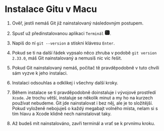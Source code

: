 # Instalace Gitu v Macu

1. Ověř, jestli nemáš Git již nainstalovaný následovným postupem.

1. Spusť už předinstalovanou aplikaci `Terminál` <img src="ikona.png" alt="" width="16" height="16">.

1. Napiš do ní `git --version` a stiskni klávesu `Enter`.

1. Pokud se ti na další řádek vypsalo něco zhruba v podobě `git version 2.33.0`, máš Git nainstalovaný a nemusíš nic víc řešit.

1. Pokud Git nainstalovaný nemáš, počítač tě pravděpodobně v tuto chvíli sám vyzve k jeho instalaci.

1. Instalaci odsouhlas a odklikej i všechny další kroky.

1. Během instalace se ti pravděpodobně doinstaluje i vývojové prostředí `Xcode`. Je trochu větší, instaluje se několik minut a my ho na kurzech používat nebudeme. Git jde nainstalovat i bez něj, ale je to složitější. Pokud vyloženě nebojuješ o každý megabajt volného místa, nelam si s tím hlavu a Xcode klidně nech nainstalovat taky.

1. Až budeš mít nainstalováno, zavři terminál a vrať se k prvnímu kroku.
